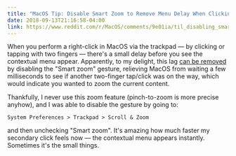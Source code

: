 ```yaml
---
title: "MacOS Tip: Disable Smart Zoom to Remove Menu Delay When Clicking or Tapping With Two Fingers"
date: 2018-09-13T21:16:58-04:00
link: https://www.reddit.com/r/MacOS/comments/9e01ia/til_disabling_smart_zoom_doubletap_with_two/
---
```


When you perform a right-click in MacOS via the trackpad — by clicking or tapping with two fingers — there's a small delay before you see the contextual menu appear. Apparently, to my delight, this lag [can be removed][reddit] by disabling the "Smart zoom" gesture, relieving MacOS from waiting a few milliseconds to see if another two-finger tap/click was on the way, which would indicate you wanted to zoom the current content. 

[reddit]: https://www.reddit.com/r/MacOS/comments/9e01ia/til_disabling_smart_zoom_doubletap_with_two/

Thankfully, I never use this zoom feature (pinch-to-zoom is more precise anyhow), and I was able to disable the gesture by going to:

`System Preferences > Trackpad > Scroll & Zoom` 

and then unchecking "Smart zoom". It's amazing how much faster my secondary click feels now — the contextual menu appears instantly. Sometimes it's the small things. 